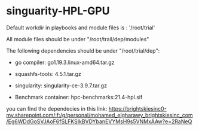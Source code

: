 # singuarity-HPL-GPU

Default workdir in playbooks and module files is : '/root/trial'


All module files should be under "/root/trail/dep/modules"


The following dependencies should be under "/root/trial/dep":


- go compiler: go1.19.3.linux-amd64.tar.gz


- squashfs-tools: 4.5.1.tar.gz


- singularity: singularity-ce-3.9.7.tar.gz


- Benchmark container: hpc-benchmarks:21.4-hpl.sif


you can find the dependecies in this link: https://brightskiesinc0-my.sharepoint.com/:f:/g/personal/mohamed_elgharawy_brightskiesinc_com/Eg6WDdGoSVJAoF6fSLFKSIkBVDYbanEVYMsH9s5VNMxAAw?e=2RaNeQ

